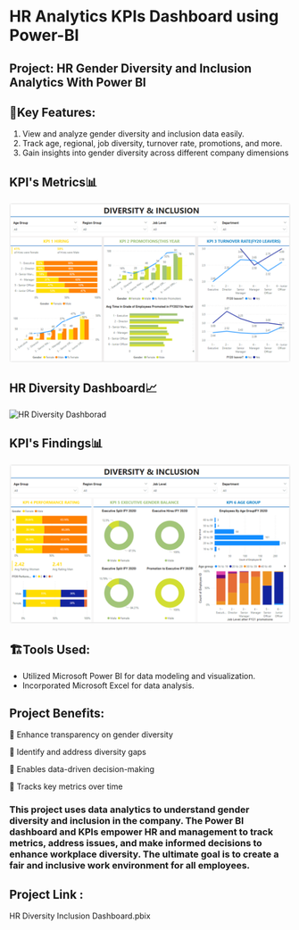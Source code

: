 # HR Analytics KPIs Dashboard using Power-BI
## Project: HR Gender Diversity and Inclusion Analytics With Power BI

## 🔖Key Features:
1. View and analyze gender diversity and inclusion data easily.
2. Track age, regional, job diversity, turnover rate, promotions, and more.
3. Gain insights into gender diversity across different company dimensions

## KPI's Metrics📊
![KPIs 1](https://github.com/imAnkitMeena/HR-DATA-ANALYTICS-KPI-DASBOARD/blob/main/KPIs%201.png)

## HR Diversity Dashboard📈
![HR Diversity Dashborad](https://github.com/DataVizExpert-Sham/HR-Gender-Diversity-KPIs-in-Power-BI/assets/151017676/a8a45572-c11c-4e86-a327-8aa63d00ddca)

## KPI's Findings📊
![KPIs 2](https://github.com/imAnkitMeena/HR-DATA-ANALYTICS-KPI-DASBOARD/blob/main/KPIs%202.png)


## 🏗️Tools Used: 
- Utilized Microsoft Power BI for data modeling and visualization.
- Incorporated Microsoft Excel for data analysis.

## Project Benefits:
📌 Enhance transparency on gender diversity

📌 Identify and address diversity gaps

📌 Enables data-driven decision-making

📌 Tracks key metrics over time

### This project uses data analytics to understand gender diversity and inclusion in the company. The Power BI dashboard and KPIs empower HR and management to track metrics, address issues, and make informed decisions to enhance workplace diversity. The ultimate goal is to create a fair and inclusive work environment for all employees.

## Project Link :
HR Diversity Inclusion Dashboard.pbix
